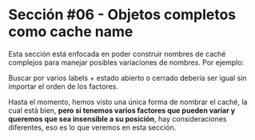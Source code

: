 # Sección #06 - Objetos completos como cache name

Esta sección está enfocada en poder construir nombres de caché complejos para manejar posibles variaciones de nombres. Por ejemplo:

Buscar por varios labels + estado abierto o cerrado debería ser igual sin importar el orden de los factores.

Hasta el momento, hemos visto una única forma de nombrar el caché, la cual está bien, **pero si tenemos varios factores que pueden variar y queremos que sea insensible a su posición**, hay consideraciones diferentes, eso es lo que veremos en esta sección.
